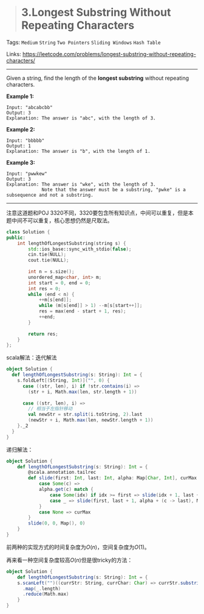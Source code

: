 > # 3.Longest Substring Without Repeating Characters

Tags: `Medium` `String` `Two Pointers` `Sliding Windows` `Hash Table`

Links: <https://leetcode.com/problems/longest-substring-without-repeating-characters/>

------

Given a string, find the length of the **longest substring** without repeating characters.

**Example 1:**

```
Input: "abcabcbb"
Output: 3 
Explanation: The answer is "abc", with the length of 3. 
```

**Example 2:**

```
Input: "bbbbb"
Output: 1
Explanation: The answer is "b", with the length of 1.
```

**Example 3:**

```
Input: "pwwkew"
Output: 3
Explanation: The answer is "wke", with the length of 3. 
             Note that the answer must be a substring, "pwke" is a subsequence and not a substring.
```

-----

注意这道题和POJ 3320不同，3320要包含所有知识点，中间可以重复，但是本题中间不可以重复，核心思想仍然是尺取法。

```c++
class Solution {
public:
    int lengthOfLongestSubstring(string s) {
        std::ios_base::sync_with_stdio(false);
        cin.tie(NULL);
        cout.tie(NULL);
        
        int n = s.size();
        unordered_map<char, int> m;
        int start = 0, end = 0;
        int res = 0;
        while (end < n) {
            ++m[s[end]];
            while (m[s[end]] > 1) --m[s[start++]];
            res = max(end - start + 1, res);
            ++end;
        }
        
        return res;
    }
};
```

scala解法：迭代解法

```scala
object Solution {
  def lengthOfLongestSubstring(s: String): Int = {
    s.foldLeft[(String, Int)]("", 0) {
      case ((str, len), i) if !str.contains(i) =>
        (str + i, Math.max(len, str.length + 1))
      
      case ((str, len), i) =>
        // 相当于左指针移动
        val newStr = str.split(i.toString, 2).last
        (newStr + i, Math.max(len, newStr.length + 1))
    }._2
  }
}
```

递归解法：

```scala
object Solution {
    def lengthOfLongestSubstring(s: String): Int = {
        @scala.annotation.tailrec
        def slide(first: Int, last: Int, alpha: Map[Char, Int], curMax: Int): Int = s.lift(last) match {
            case Some(c) =>
            alpha.get(c) match {
                case Some(idx) if idx >= first => slide(idx + 1, last + 1, alpha + (c -> last), curMax)
                case _ => slide(first, last + 1, alpha + (c -> last), Math.max(last - first + 1, curMax))
            }
            case None => curMax
        }
        slide(0, 0, Map(), 0)
    }
}
```

前两种的实现方式的时间复杂度为$O(n)$，空间复杂度为$O(1)$。

再来看一种空间复杂度较高$O(n)$但是很tricky的方法：

```scala
object Solution {
    def lengthOfLongestSubstring(s: String): Int = {
    s.scanLeft("")((currStr: String, currChar: Char) => currStr.substring(1 + currStr.indexOf(currChar)) + currChar)
      .map(_.length)
      .reduce(Math.max)
    }
}
```


